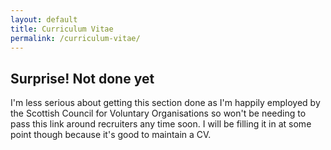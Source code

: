 ```yaml
---
layout: default
title: Curriculum Vitae
permalink: /curriculum-vitae/
---
```


## Surprise! Not done yet
I'm less serious about getting this section done as I'm happily employed
by the Scottish Council for Voluntary Organisations so won't be needing
to pass this link around recruiters any time soon. I will be filling it 
in at some point though because it's good to maintain a CV.
